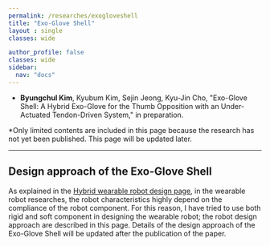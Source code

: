 ```yaml
---
permalink: /researches/exogloveshell
title: "Exo-Glove Shell"
layout : single
classes: wide

author_profile: false
classes: wide
sidebar:
  nav: "docs"
---
```

- **Byungchul Kim**, Kyubum Kim, Sejin Jeong, Kyu-Jin Cho, "Exo-Glove Shell: A Hybrid Exo-Glove for the Thumb Opposition with an Under-Actuated Tendon-Driven System," in preparation.


*Only limited contents are included in this page because the research has not yet been published. This page will be updated later.

---

**Design approach of the Exo-Glove Shell**
---
As explained in the [Hybrid wearable robot design page][HWRD_link], in the wearable robot researches, the robot characteristics highly depend on the compliance of the robot component. For this reason, I have tried to use both rigid and soft component in designing the wearable robot; the robot design approach are described in this page. Details of the design approach of the Exo-Glove Shell will be updated after the publication of the paper.

[HWRD_link]: /researches/hbwr